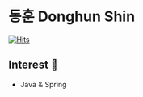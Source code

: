 # 동훈 Donghun Shin


[![Hits](https://hits.seeyoufarm.com/api/count/incr/badge.svg?url=https%3A%2F%2Fgithub.com%2FShinDongHun1%2FShinDongHun1&count_bg=%23707070&title_bg=%23000000&icon=&icon_color=%23E7E7E7&title=VISIT&edge_flat=false)](https://hits.seeyoufarm.com)
<br>
<!--## Work experience 🤹‍♀️
- (00.00 - 00.00) 경력 1
- (19.00 - 19.00) 경력 2-->

## Interest 👀
- Java & Spring

